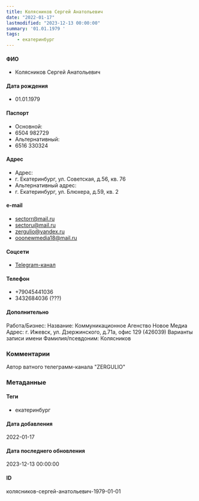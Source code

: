 ```yaml
---
title: Колясников Сергей Анатольевич
date: "2022-01-17"
lastmodified: "2023-12-13 00:00:00"
summary: '01.01.1979 '
tags: 
    - екатеринбург
---
```

<!--# pp1-->
<!--## Фигурант-->
<!--### Личные данные-->
#### ФИО
- Колясников Сергей Анатольевич
#### Дата рождения
- 01.01.1979
#### Паспорт
- Основной:
- 6504 982729
- Альтернативный:
- 6516 330324
#### Адрес
- Адрес:
- г. Екатеринбург, ул. Советская, д.56, кв. 76
- Альтернативный адрес:
- г. Екатеринбург, ул. Блюхера, д.59, кв. 2
#### e-mail
- sectorr@mail.ru
-  sectoru@mail.ru
-  zergulio@yandex.ru
-  ooonewmedia18@mail.ru
#### Соцсети
- [Telegram-канал](https://t.me/SergeyKolyasnikov)
#### Телефон
- +79045441036
- 3432684036 (???)
#### Дополнительно
Работа/Бизнес:
Название: Коммуникационное Агенство Новое Медиа
Адрес: г. Ижевск, ул. Дзержинского, д.71а, офис 129 (426039)
Варианты записи имени
Фамилия/псевдоним:
Колясников
### Комментарии
Автор ватного телеграмм-канала "ZERGULIO"
### Метаданные
#### Теги
- екатеринбург
#### Дата добавления
2022-01-17
#### Дата последнего обновления
2023-12-13 00:00:00
#### ID
колясников-сергей-анатольевич-1979-01-01
<!--## END;-->
